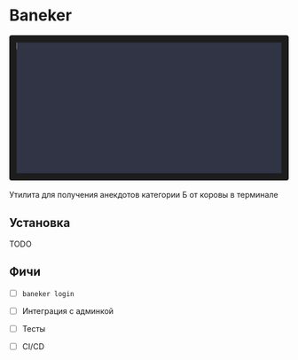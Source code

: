 # Baneker

![Preview](./assets/baneker.gif)

Утилита для получения анекдотов категории Б от коровы в терминале

## Установка

TODO

## Фичи

- [ ] `baneker login`

- [ ] Интеграция с админкой

- [ ] Тесты

- [ ] CI/CD
